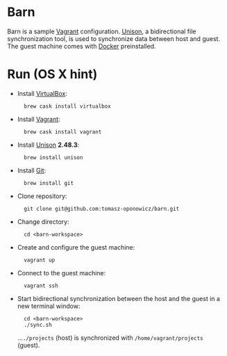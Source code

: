 # Barn

Barn is a sample [Vagrant](https://www.vagrantup.com/) configuration. [Unison](https://www.cis.upenn.edu/~bcpierce/unison/), a bidirectional file synchronization tool, is used to synchronize data between host and guest. The guest machine comes with [Docker](https://www.docker.com/) preinstalled.

# Run (OS X hint)

* Install [VirtualBox](https://www.virtualbox.org/):

        brew cask install virtualbox

* Install [Vagrant](https://www.vagrantup.com/):

        brew cask install vagrant

* Install [Unison](https://www.cis.upenn.edu/~bcpierce/unison/) __2.48.3__:

        brew install unison

* Install [Git](https://git-scm.com/):

        brew install git

* Clone repository:

        git clone git@github.com:tomasz-oponowicz/barn.git

* Change directory:

        cd <barn-workspace>

* Create and configure the guest machine:

        vagrant up

* Connect to the guest machine:

        vagrant ssh

* Start bidirectional synchronization between the host and the guest in a new terminal window:

        cd <barn-workspace>
        ./sync.sh

  ...`./projects` (host) is synchronized with `/home/vagrant/projects` (guest).

